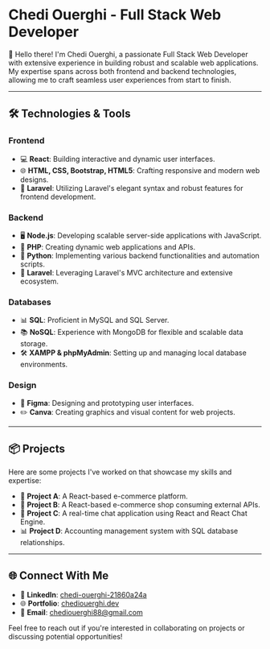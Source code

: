 # **Chedi Ouerghi - Full Stack Web Developer**

👋 Hello there! I'm Chedi Ouerghi, a passionate Full Stack Web Developer with extensive experience in building robust and scalable web applications. My expertise spans across both frontend and backend technologies, allowing me to craft seamless user experiences from start to finish.

---

## 🛠️ Technologies & Tools

### Frontend
- 💻 **React**: Building interactive and dynamic user interfaces.
- 🌐 **HTML, CSS, Bootstrap, HTML5**: Crafting responsive and modern web designs.
- 🚀 **Laravel**: Utilizing Laravel's elegant syntax and robust features for frontend development.

### Backend
- 🖥️ **Node.js**: Developing scalable server-side applications with JavaScript.
- 🐘 **PHP**: Creating dynamic web applications and APIs.
- 🐍 **Python**: Implementing various backend functionalities and automation scripts.
- 🌟 **Laravel**: Leveraging Laravel's MVC architecture and extensive ecosystem.

### Databases
- 📊 **SQL**: Proficient in MySQL and SQL Server.
- 📚 **NoSQL**: Experience with MongoDB for flexible and scalable data storage.
- 🛠️ **XAMPP & phpMyAdmin**: Setting up and managing local database environments.

### Design
- 🎨 **Figma**: Designing and prototyping user interfaces.
- ✏️ **Canva**: Creating graphics and visual content for web projects.

---

## 📦 Projects

Here are some projects I've worked on that showcase my skills and expertise:

- 🛒 **Project A**: A React-based e-commerce platform.
- 🛒 **Project B**: A React-based e-commerce shop consuming external APIs.
- 💬 **Project C**: A real-time chat application using React and React Chat Engine.
- 📊 **Project D**: Accounting management system with SQL database relationships.

---

## 🌐 Connect With Me

- 🔗 **LinkedIn**: [chedi-ouerghi-21860a24a](https://www.linkedin.com/in/chedi-ouerghi/)
- 🌐 **Portfolio**: [chediouerghi.dev](https://www.chediouerghi.dev/)
- 📧 **Email**: chediouerghi88@gmail.com

Feel free to reach out if you're interested in collaborating on projects or discussing potential opportunities!
